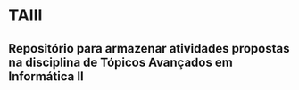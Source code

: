 # TAIII
## Repositório para armazenar atividades propostas na disciplina de Tópicos Avançados em Informática II
